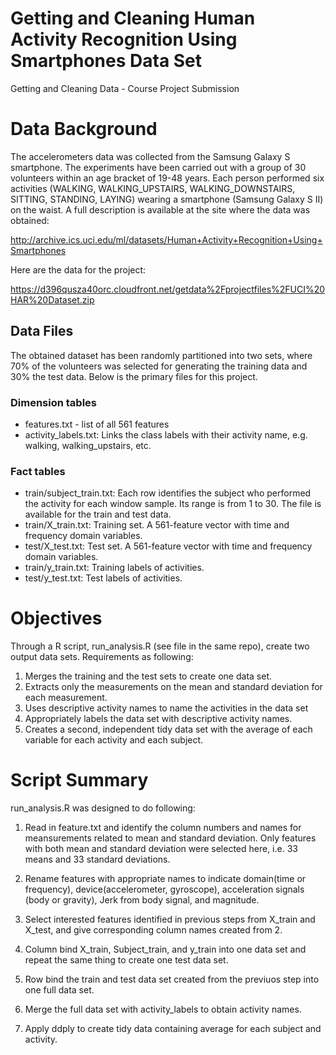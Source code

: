 Getting and Cleaning Human Activity Recognition Using Smartphones Data Set
==================

Getting and Cleaning Data - Course Project Submission

# Data Background
The accelerometers data was collected from the Samsung Galaxy S smartphone. The experiments have been carried out with a group of 30 volunteers within an age bracket of 19-48 years. Each person performed six activities (WALKING, WALKING_UPSTAIRS, WALKING_DOWNSTAIRS, SITTING, STANDING, LAYING) wearing a smartphone (Samsung Galaxy S II) on the waist. A full description is available at the site where the data was obtained: 

http://archive.ics.uci.edu/ml/datasets/Human+Activity+Recognition+Using+Smartphones 

Here are the data for the project: 

https://d396qusza40orc.cloudfront.net/getdata%2Fprojectfiles%2FUCI%20HAR%20Dataset.zip 

## Data Files
The obtained dataset has been randomly partitioned into two sets, where 70% of the volunteers was selected for generating the training data and 30% the test data. Below is the primary files for this project.

### Dimension tables
* features.txt -  list of all 561 features
* activity_labels.txt: Links the class labels with their activity name, e.g. walking, walking_upstairs, etc.

### Fact tables
* train/subject_train.txt: Each row identifies the subject who performed the activity for each window sample. Its range is from 1 to 30. The file is available for the train and test data.
* train/X_train.txt: Training set. A 561-feature vector with time and frequency domain variables.
* test/X_test.txt: Test set. A 561-feature vector with time and frequency domain variables.
* train/y_train.txt: Training labels of activities.
* test/y_test.txt: Test labels of activities.

# Objectives
Through a R script, run_analysis.R (see file in the same repo), create two output data sets. Requirements as following:
1. Merges the training and the test sets to create one data set.
2. Extracts only the measurements on the mean and standard deviation for each measurement. 
3. Uses descriptive activity names to name the activities in the data set
4. Appropriately labels the data set with descriptive activity names. 
5. Creates a second, independent tidy data set with the average of each variable for each activity and each subject. 

# Script Summary
run_analysis.R was designed to do following:

1. Read in feature.txt and identify the column numbers and names for meansurements related to mean and standard deviation. Only features with both mean and standard deviation were selected here, i.e. 33 means and 33 standard deviations.

2. Rename features with appropriate names to indicate domain(time or frequency), device(accelerometer, gyroscope),  acceleration signals (body or gravity), Jerk from body signal, and magnitude.

3. Select interested features identified in previous steps from X_train and X_test, and give corresponding column names created from 2.

4. Column bind X_train, Subject_train, and y_train into one data set and repeat the same thing to create one test data set.

5. Row bind the train and test data set created from the previuos step into one full data set.

6. Merge the full data set with activity_labels to obtain activity names.

7. Apply ddply to create tidy data containing average for each subject and activity.

